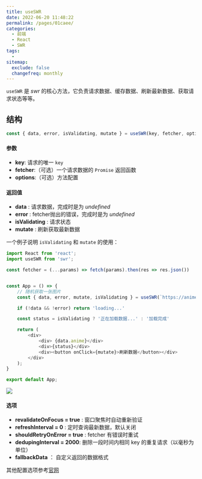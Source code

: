 ```yaml
---
title: useSWR
date: 2022-06-20 11:48:22
permalink: /pages/01caee/
categories:
  - 前端
  - React
  - SWR
tags:
  - 
sitemap:
  exclude: false
  changefreq: monthly
---
```


`useSWR` 是 *swr* 的核心方法，它负责请求数据、缓存数据、刷新最新数据、获取请求状态等等。

## 结构

```js
const { data, error, isValidating, mutate } = useSWR(key, fetcher, options)
```

#### 参数

-   **key**: 请求的唯一 `key` 
-   **fetcher**:（可选）一个请求数据的 `Promise` 返回函数 
-   **options**:（可选）方法配置

#### 返回值

-   **data** : 请求数据，完成时是为 *undefined*
-   **error** : fetcher抛出的错误，完成时是为 *undefined*
-   **isValidating** : 请求状态
-   **mutate** : 刷新获取最新数据

一个例子说明 `isValidating` 和 `mutate` 的使用：

```js
import React from 'react';
import useSWR from 'swr';

const fetcher = (...params) => fetch(params).then(res => res.json())


const App = () => {
    // 随机获取一张图片
    const { data, error, mutate, isValidating } = useSWR(`https://animechan.vercel.app/api/random`, fetcher)  // useSWR的第一个参数会传入fetcher方法中

    if (!data && !error) return 'loading...'

    const status = isValidating ? '正在加载数据...' : '加载完成'

    return (
        <div>
            <div> {data.anime}</div>
            <div>{status}</div>
            <div><button onClick={mutate}>刷新数据</button></div>
        </div>
    );
}

export default App;
```

![](https://linyc.oss-cn-beijing.aliyuncs.com/useSwr.gif)

#### 选项

-   **revalidateOnFocus = true** : 窗口聚焦时自动重新验证
-   **refreshInterval = 0** : 定时查询最新数据，默认关闭
-   **shouldRetryOnError = true** : fetcher 有错误时重试
-   **dedupingInterval = 2000**: 删除一段时间内相同 key 的重复请求（以毫秒为单位）
-   **fallbackData** ： 自定义返回的数据格式

其他配置选项参考[官网](https://swr.bootcss.com/docs/options)